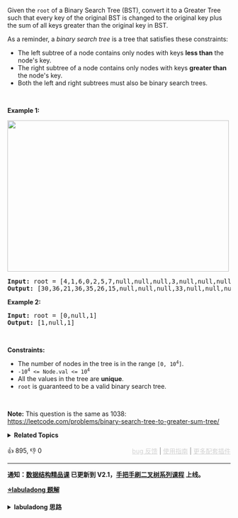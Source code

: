 <p>Given the <code>root</code> of a Binary Search Tree (BST), convert it to a Greater Tree such that every key of the original BST is changed to the original key plus the sum of all keys greater than the original key in BST.</p>

<p>As a reminder, a <em>binary search tree</em> is a tree that satisfies these constraints:</p>

<ul> 
 <li>The left subtree of a node contains only nodes with keys <strong>less than</strong> the node's key.</li> 
 <li>The right subtree of a node contains only nodes with keys <strong>greater than</strong> the node's key.</li> 
 <li>Both the left and right subtrees must also be binary search trees.</li> 
</ul>

<p>&nbsp;</p> 
<p><strong class="example">Example 1:</strong></p> 
<img alt="" src="https://assets.leetcode.com/uploads/2019/05/02/tree.png" style="width: 500px; height: 341px;" /> 
<pre>
<strong>Input:</strong> root = [4,1,6,0,2,5,7,null,null,null,3,null,null,null,8]
<strong>Output:</strong> [30,36,21,36,35,26,15,null,null,null,33,null,null,null,8]
</pre>

<p><strong class="example">Example 2:</strong></p>

<pre>
<strong>Input:</strong> root = [0,null,1]
<strong>Output:</strong> [1,null,1]
</pre>

<p>&nbsp;</p> 
<p><strong>Constraints:</strong></p>

<ul> 
 <li>The number of nodes in the tree is in the range <code>[0, 10<sup>4</sup>]</code>.</li> 
 <li><code>-10<sup>4</sup> &lt;= Node.val &lt;= 10<sup>4</sup></code></li> 
 <li>All the values in the tree are <strong>unique</strong>.</li> 
 <li><code>root</code> is guaranteed to be a valid binary search tree.</li> 
</ul>

<p>&nbsp;</p> 
<p><strong>Note:</strong> This question is the same as 1038: <a href="https://leetcode.com/problems/binary-search-tree-to-greater-sum-tree/" target="_blank">https://leetcode.com/problems/binary-search-tree-to-greater-sum-tree/</a></p>

<details><summary><strong>Related Topics</strong></summary>树 | 深度优先搜索 | 二叉搜索树 | 二叉树</details><br>

<div>👍 895, 👎 0<span style='float: right;'><span style='color: gray;'><a href='https://github.com/labuladong/fucking-algorithm/discussions/939' target='_blank' style='color: lightgray;text-decoration: underline;'>bug 反馈</a> | <a href='https://labuladong.gitee.io/article/fname.html?fname=jb插件简介' target='_blank' style='color: lightgray;text-decoration: underline;'>使用指南</a> | <a href='https://labuladong.github.io/algo/images/others/%E5%85%A8%E5%AE%B6%E6%A1%B6.jpg' target='_blank' style='color: lightgray;text-decoration: underline;'>更多配套插件</a></span></span></div>

<div id="labuladong"><hr>

**通知：[数据结构精品课](https://aep.h5.xeknow.com/s/1XJHEO) 已更新到 V2.1，[手把手刷二叉树系列课程](https://aep.xet.tech/s/3YGcq3) 上线。**



<p><strong><a href="https://labuladong.gitee.io/article/slug.html?slug=convert-bst-to-greater-tree" target="_blank">⭐️labuladong 题解</a></strong></p>
<details><summary><strong>labuladong 思路</strong></summary>

## 基本思路

前文 [手把手刷二叉树总结篇](https://labuladong.github.io/article/fname.html?fname=二叉树总结) 说过二叉树的递归分为「遍历」和「分解问题」两种思维模式，这道题需要用到「遍历」的思维。

维护一个外部累加变量 `sum`，在遍历 BST 的过程中增加 `sum`，同时把 `sum` 赋值给 BST 中的每一个节点，就将 BST 转化成累加树了。

但是注意顺序，正常的中序遍历顺序是先左子树后右子树，这里需要反过来，先右子树后左子树。

**详细题解：[东哥带你刷二叉搜索树（特性篇）](https://labuladong.github.io/article/fname.html?fname=BST1)**

**标签：[二叉搜索树](https://mp.weixin.qq.com/mp/appmsgalbum?__biz=MzAxODQxMDM0Mw==&action=getalbum&album_id=2121995456690946054)，[数据结构](https://mp.weixin.qq.com/mp/appmsgalbum?__biz=MzAxODQxMDM0Mw==&action=getalbum&album_id=1318892385270808576)**

## 解法代码

提示：🟢 标记的是我写的解法代码，🤖 标记的是 chatGPT 翻译的多语言解法代码。如有错误，可以 [点这里](https://github.com/labuladong/fucking-algorithm/issues/1113) 反馈和修正。

<div class="tab-panel"><div class="tab-nav">
<button data-tab-item="cpp" class="tab-nav-button btn " data-tab-group="default" onclick="switchTab(this)">cpp🤖</button>

<button data-tab-item="python" class="tab-nav-button btn " data-tab-group="default" onclick="switchTab(this)">python🤖</button>

<button data-tab-item="java" class="tab-nav-button btn active" data-tab-group="default" onclick="switchTab(this)">java🟢</button>

<button data-tab-item="go" class="tab-nav-button btn " data-tab-group="default" onclick="switchTab(this)">go🤖</button>

<button data-tab-item="javascript" class="tab-nav-button btn " data-tab-group="default" onclick="switchTab(this)">javascript🤖</button>
</div><div class="tab-content">
<div data-tab-item="cpp" class="tab-item " data-tab-group="default"><div class="highlight">

```cpp
// 注意：cpp 代码由 chatGPT🤖 根据我的 java 代码翻译，旨在帮助不同背景的读者理解算法逻辑。
// 本代码已经通过力扣的测试用例，应该可直接成功提交。

class Solution {
public:
    TreeNode* convertBST(TreeNode* root) {
        traverse(root);
        return root;
    }

    // 记录累加和
    int sum = 0;
    void traverse(TreeNode* root) {
        if (root == nullptr) {
            return;
        }
        traverse(root->right);
        // 维护累加和
        sum += root->val;
        // 将 BST 转化成累加树
        root->val = sum;
        traverse(root->left);
    }
};
```

</div></div>

<div data-tab-item="python" class="tab-item " data-tab-group="default"><div class="highlight">

```python
# 注意：python 代码由 chatGPT🤖 根据我的 java 代码翻译，旨在帮助不同背景的读者理解算法逻辑。
# 本代码已经通过力扣的测试用例，应该可直接成功提交。

class Solution:
    def convertBST(self, root: TreeNode) -> TreeNode:
        self.sum = 0
        self.traverse(root)
        return root

    def traverse(self, root: TreeNode) -> None:
        if not root:
            return
        self.traverse(root.right)
        # 维护累加和
        self.sum += root.val
        # 将 BST 转化成累加树
        root.val = self.sum
        self.traverse(root.left)
```

</div></div>

<div data-tab-item="java" class="tab-item active" data-tab-group="default"><div class="highlight">

```java
class Solution {
    public TreeNode convertBST(TreeNode root) {
        traverse(root);
        return root;
    }

    // 记录累加和
    int sum = 0;
    void traverse(TreeNode root) {
        if (root == null) {
            return;
        }
        traverse(root.right);
        // 维护累加和
        sum += root.val;
        // 将 BST 转化成累加树
        root.val = sum;
        traverse(root.left);
    }
}
```

</div></div>

<div data-tab-item="go" class="tab-item " data-tab-group="default"><div class="highlight">

```go
// 注意：go 代码由 chatGPT🤖 根据我的 java 代码翻译，旨在帮助不同背景的读者理解算法逻辑。
// 本代码已经通过力扣的测试用例，应该可直接成功提交。

func convertBST(root *TreeNode) *TreeNode {
    // 记录累加和
    var sum int
    var traverse func(node *TreeNode)
    traverse = func(node *TreeNode) {
        if node == nil {
            return
        }
        traverse(node.Right)
        // 维护累加和
        sum += node.Val
        // 将 BST 转化成累加树
        node.Val = sum
        traverse(node.Left)
    }
    traverse(root)
    return root
}
```

</div></div>

<div data-tab-item="javascript" class="tab-item " data-tab-group="default"><div class="highlight">

```javascript
// 注意：javascript 代码由 chatGPT🤖 根据我的 java 代码翻译，旨在帮助不同背景的读者理解算法逻辑。
// 本代码已经通过力扣的测试用例，应该可直接成功提交。

/**
 * @param {TreeNode} root
 * @return {TreeNode}
 */
var convertBST = function(root) {
    // 记录累加和
    let sum = 0;
    // 中序遍历节点
    const traverse = function(node) {
        if (!node) {
            return;
        }
        traverse(node.right);  // 先遍历右子树
        sum += node.val;  // 维护累加和
        node.val = sum;  // 将 BST 节点的值更新为累加和
        traverse(node.left);  // 遍历左子树
    }
    traverse(root);
    return root;
};
```

</div></div>
</div></div>

**类似题目**：
  - [1038. 从二叉搜索树到更大和树 🟠](/problems/binary-search-tree-to-greater-sum-tree)
  - [230. 二叉搜索树中第K小的元素 🟠](/problems/kth-smallest-element-in-a-bst)
  - [剑指 Offer II 054. 所有大于等于节点的值之和 🟠](/problems/w6cpku)

</details>
</div>



